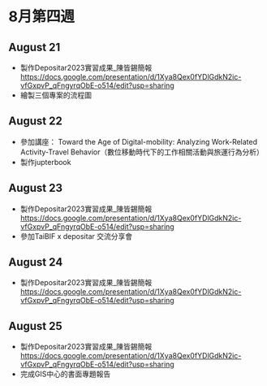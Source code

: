 # 8月第四週

## August 21
* 製作Depositar2023實習成果_陳皆錫簡報 https://docs.google.com/presentation/d/1Xya8Qex0fYDlGdkN2ic-vfGxpvP_qFngyrqObE-o514/edit?usp=sharing
* 繪製三個專案的流程圖

## August 22
* 參加講座： Toward the Age of Digital-mobility: Analyzing Work-Related Activity-Travel Behavior（數位移動時代下的工作相關活動與旅運行為分析）
* 製作jupterbook

## August 23
* 製作Depositar2023實習成果_陳皆錫簡報 https://docs.google.com/presentation/d/1Xya8Qex0fYDlGdkN2ic-vfGxpvP_qFngyrqObE-o514/edit?usp=sharing
* 參加TaiBIF x depositar 交流分享會

## August 24
* 製作Depositar2023實習成果_陳皆錫簡報 https://docs.google.com/presentation/d/1Xya8Qex0fYDlGdkN2ic-vfGxpvP_qFngyrqObE-o514/edit?usp=sharing

## August 25
* 製作Depositar2023實習成果_陳皆錫簡報 https://docs.google.com/presentation/d/1Xya8Qex0fYDlGdkN2ic-vfGxpvP_qFngyrqObE-o514/edit?usp=sharing
* 完成GIS中心的書面專題報告